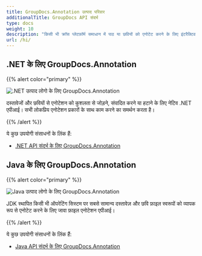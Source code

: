 ```yaml
---
title: GroupDocs.Annotation उत्पाद परिवार
additionalTitle: GroupDocs API संदर्भ
type: docs
weight: 10
description: "किसी भी क्रॉस प्लेटफ़ॉर्म समाधान में पाठ या छवियों को एनोटेट करने के लिए इंटरैक्टिव और व्याख्यात्मक एनोटेशन वाले दस्तावेज़ों में हेरफेर करें"
url: /hi/
---
```


## .NET के लिए GroupDocs.Annotation

{{% alert color="primary" %}} 

![.NET उत्पाद लोगो के लिए GroupDocs.Annotation](../gdocs_net.png)

दस्तावेजों और छवियों से एनोटेशन को कुशलता से जोड़ने, संपादित करने या हटाने के लिए नेटिव .NET एपीआई। सभी लोकप्रिय एनोटेशन प्रकारों के साथ काम करने का समर्थन करता है।

{{% /alert %}} 

ये कुछ उपयोगी संसाधनों के लिंक हैं:

- [.NET API संदर्भ के लिए GroupDocs.Annotation](/annotation/hi/net/)


## Java के लिए GroupDocs.Annotation

{{% alert color="primary" %}}

![Java उत्पाद लोगो के लिए GroupDocs.Annotation](../gdocs_java.png)

JDK स्थापित किसी भी ऑपरेटिंग सिस्टम पर सबसे सामान्य दस्तावेज़ और छवि फ़ाइल स्वरूपों को व्यापक रूप से एनोटेट करने के लिए जावा फ़ाइल एनोटेशन एपीआई।

{{% /alert %}}

ये कुछ उपयोगी संसाधनों के लिंक हैं:

- [Java API संदर्भ के लिए GroupDocs.Annotation](/annotation/java/)

